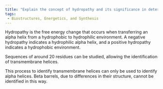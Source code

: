 ```yaml
---
title: "Explain the concept of hydropathy and its significance in determining transmembrane regions."
tags:
 - Biostructures, Energetics, and Synthesis
---
```

Hydropathy is the free energy change that occurs when transferring an alpha helix from a hydrophobic to hydrophilic environment. A negative hydropathy indicates a hydrophilic alpha helix, and a positive hydropathy indicates a hydrophobic environment. 

Sequences of around 20 residues can be studied, allowing the identification of transmembrane helices. 

This process to identify transmembrane helices can only be used to identify alpha helices. Beta barrels, due to differences in their structure, cannot be identified in this way. 

